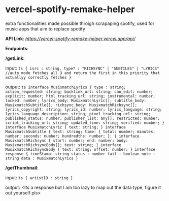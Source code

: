 # vercel-spotify-remake-helper
extra functionalities made possible throigh scrapaping spotify, used for music apps that aim to replace spotify

**API Link**: *https://vercel-spotify-remake-helper.vercel.app/api/*

**Endpoints**: 


  **/getLink**: 

  
   input:
      ```ts
      {
        isrc : string,
        type? : "RICHSYNC" | "SUBTILES" | "LYRICS" //auto mode fetches all 3 and return the first in this priority that actuallyy correctly fetches
      }```

     
   output:
    ```ts
    interface MusixmatchLyrics {
      type : string;
    	action_requested: string;
    	backlink_url: string;
    	can_edit: number;
    	explicit: number;
    	html_tracking_url: string;
    	instrumental: number;
    	locked: number;
    	lyrics_body: MusixmatchLyric[];
    	subtitle_body: MusixmatchSubtitle[];
    	richsync_body: MusixmatchRichsync[];
    	lyrics_copyright: string;
    	lyrics_id: number;
    	lyrics_language: string;
    	lyrics_language_description: string;
    	pixel_tracking_url: string;
    	published_status: number;
    	publisher_list: any[];
    	restricted: number;
    	script_tracking_url: string;
    	updated_time: string;
    	verified: number;
    }
    interface MusixmatchLyric {
    	text: string;
    }
    interface MusixmatchSubtitle {
    	text: string;
    	time: {
    		total: number;
    		minutes: number;
    		seconds: number;
    		hundredths: number;
    	};
    }
    interface MusixmatchRichsync {
    	start: number;
    	end: number;
    	body: MusixmatchRichsyncBody[];
    	text: string;
    }
    interface MusixmatchRichsyncBody {
    	text: string;
    	offset: number;
    }
    interface response {
      timeStamp: string
      status : number
      fail : boolean
      note : string
      data : MusixmatchLyrics
    }
    ```



  **/getThumbnail**: 

  
   input:
    ```ts
    {
      artistID : string
    }```

    
   output:
    <Its a response but I am too lazy to map out the data type, figure it out yourself pls>
